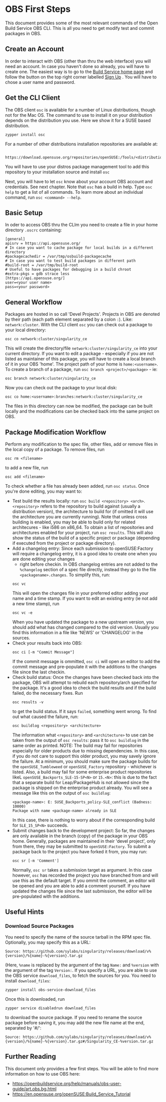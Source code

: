 #  OBS First Steps #

This document provides some of the most relevant commands of the Open Build
Service OBS CLI. This is all you need to get modify test and commit packages
in OBS.

## Create an Account ##

In order to interact with OBS (other than thru the web interface) you will
need an account. In case you haven't done so already, you will have to create
one. The easiest way is to go to the [Build Service home
page](https://build.opensuse.org) and follow the button on the top right
corner labelled
[Sign Up](https://idp-portal.suse.com/univention/self-service/#page=createaccount) .
You will have to chose a user name and password.

## Get the CLI Client ##

The OBS client `osc` is available for a number of Linux distributions,
though not for the Mac OS.
The command to use to install it on your distribution depends on the
distribution you use. Here we show it for a SUSE based distribution.

```
zypper install osc
```
For a number of other distributions installation repositories are
available at:

```
 https://download.opensuse.org/repositories/openSUSE:/Tools/<distribution>
```
You will have to use your distros package management tool to add this
repository to your installation source and install `osc`

Next, you will have to let `osc` know about your account OBS account
and credentials. See next chapter.
Note that `osc` has a build in help. Type `osc help` to get a list of
all commands. To learn more about an individual command, run
`osc <command> --help`.

## Basic Setup ##

In oder to access OBS thru the CLIm you need to create a file in your
home directory `.oscrc` containing:
```
[general]
apisrv = https://api.opensuse.org/
# In case you want to cache package for local builds in a different directory
#packagecachedir = /var/tmp/osbuild-packagecache
# In case you want to test build packages in different path
#build-root = /var/tmp/build-root
# Useful to have packages for debugging in a build chroot
#extra-pkgs = gdb strace less
[https://api.opensuse.org/]
user=<your user name>
pass=<your password>
```

## General Workflow ##

Packages are hosted in so call 'Devel Projects'. Projects in OBS are denoted
by their path (each path element separated by a colon `:`).
Like: `network:cluster`.
With the CLI client `osc` you can check out a package to your local directory:
```
osc co network:cluster/singularity_ce
```
This will create the directory/file `network:cluster/singularity_ce` into
your current directory.
If you want to edit a package - especially if you are not listed as maintainer
of this package, you will have to create a local branch of it in your OBS
'home'. The project path of your home is `home:<username>`.
To create a branch of a package, run `osc branch <project>/<package>` - ie:
```
osc branch network:cluster/singularity_ce
```
Now you can check out the package to your local disk:
```
osc co home:<username>:branches:network:cluster/singularity_ce
```
The files in this directory can now be modified, the package can be built
locally and the modifications can be checked back into the same project
on OBS.

## Package Modification Workflow ##

Perform any modification to the spec file, other files, add or remove files
in the local copy of a package.
To remove files, run
```
osc rm <filename>
```
to add a new file, run
```
osc add <filename>
```
To check whether a file has already been added, run `osc status`.
Once you're done editing, you may want to:
- Test build the results locally:
  run `osc build <repository> <arch>`. `<repository>` refers to the repository
  to build against (usually a distribution version), <arch> the architecture
  to build for (if omitted it will use the architecture you are currently
  running). Note that unless cross building is enabled, you may be able to
  build only for related architecures - like i586 on x86_64.
  To obtain a list of repositories and architectures enabled for your project,
  run `osc results`. This will also show the status of the build of a specific
  project or package (depending if executed from the project or package
  directory).
- Add a changelog entry:
  Since each submission to openSUSE:Factory will require a changelog entry,
  it is a good idea to create one when you are done editing your changes
  - right before checkin. In OBS changelog entries are not added to the
  `%changelog` section of a spec file directly, instead they go to the file
  `<packagename>.changes`. To simplify this, run:
  ```
  osc vc
  ```
  This will open the changes file in your preferred editor adding your name
  and a time stamp. If you want to edit an existing entry (ie not add a new
  time stamp), run
  ```
  osc vc -e
  ```
  When you have updated the package to a new upstream version, you should
  add what has changed compared to the old version. Usually you find this
  information in a file like 'NEWS' or 'CHANGELOG' in the sources.
- Check your results back into OBS:
  ```
  osc ci [-m "Commit Message"]
  ```
  If the commit message is ommitted, `osc ci` will open an editor to add
  the commit message and pre-populate it with the additions to the changes
  file since the last checkin.
- Check build status:
  Once the changes have been checked back into the package, OBS will attempt
  to rebuild each repository/arch specified for the package.
  It's a good idea to check the build results and if the build failed, do
  the necessary fixes.
  Run
  ```
  osc results -v
  ```
  to get the build status. If it says `failed`, something went wrong.
  To find out what caused the failure, run:
  ```
  osc buildlog <repository> <architecture>
  ```
  The information what `<repository>` and `<architecture>` to use can
  be taken from the output of `osc results`: pass it to `osc buildlog`
  in the same order as printed.
  NOTE: The build may fail for repositories especially for older products
  due to missing dependencies. In this case, if you do not care to support
  this older product, you may savely ignore the failure.
  At a minimum, you should make sure the package builds for the
  `openSUSE_Tumbleweed` or `openSUSE_Factory` repository - whichever is
  listed.
  Also, a build may fail for some enterprise product repositories likeL
  `openSUSE_Backports_SLE-15-SP<N>` or `15.<N>`: this is due to the fact
  that a separate build for Leap/PackageHub is not allowed since the package
  is shipped on the enterprise product already. You will see a message like
  this on the output of `osc buildlog`:
  ```
  <package-name>: E: SUSE_Backports_policy-SLE_conflict (Badness: 10000)
  Package with name <package-name> already in SLE
  ```
  In this case, there is nothing to worry about if the corresponding build
  for `SLE_15_SP<N>` succeeds.
- Submit changes back to the development project:
  So far, the changes are only available in the branch (copy) of the package
  in your OBS home. Generally, packages are maintained in their 'devel project',
  only from there, they may be submitted to `openSUSE:Factory`. To submit a
  package back to the project you have forked it from, you may run:
  ```
  osc sr [-m 'Comment']
  ```
  Normally, `osc sr` takes a submission target as argument. In this case
  however, `osc` has recorded the project you have branched from and will
  use this as the default target.
  If you ommit the comment, an editor will be opened and you are able to
  add a comment yourself. If you have updated the changes file since the
  last submission, the editor will be pre-populated with the additions.

## Useful Hints ##

### Download Source Packages ###

You need to specify the name of the source tarball in the RPM spec file.
Optionally, you may specify this as a URL:
```
Source: https://github.com/sylabs/singularity/releases/download/v%{version}/%{name}-%{version}.tar.gz
```
(Here, `%name` is replaced by the argument of the tag `Name:` and `%version`
with the argument of the tag `Version:`. If you specify a URL, you are able
to use the OBS service `download_files`, to fetch the sources for you.
You need to install `download_files`:
```
zypper install obs-service-download_files
```
Once this is downloaded, run
```
zypper service disabledrun download_files
```
to download the source package. If you need to rename the source package
before saving it, you may add the new file name at the end, separated by
'#/':
```
Source: https://github.com/sylabs/singularity/releases/download/v%{version}/%{name}-%{version}.tar.gz#/Singularity_CE-%version.tar.gz
```

## Further Reading ##

This document only provides a few first steps. You will be able to find
more information on how to use OBS here:

  * https://openbuildservice.org/help/manuals/obs-user-guide/art.obs.bg.html
  * https://en.opensuse.org/openSUSE:Build_Service_Tutorial
